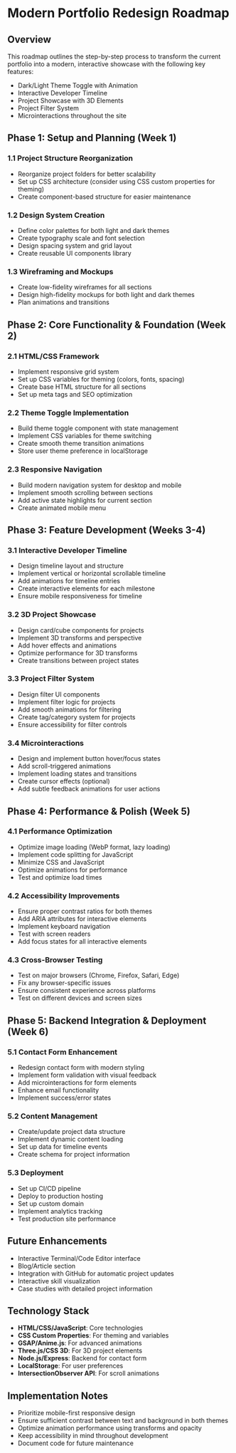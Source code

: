 # Modern Portfolio Redesign Roadmap

## Overview
This roadmap outlines the step-by-step process to transform the current portfolio into a modern, interactive showcase with the following key features:
- Dark/Light Theme Toggle with Animation
- Interactive Developer Timeline
- Project Showcase with 3D Elements
- Project Filter System
- Microinteractions throughout the site

## Phase 1: Setup and Planning (Week 1)

### 1.1 Project Structure Reorganization
- Reorganize project folders for better scalability
- Set up CSS architecture (consider using CSS custom properties for theming)
- Create component-based structure for easier maintenance

### 1.2 Design System Creation
- Define color palettes for both light and dark themes
- Create typography scale and font selection
- Design spacing system and grid layout
- Create reusable UI components library

### 1.3 Wireframing and Mockups
- Create low-fidelity wireframes for all sections
- Design high-fidelity mockups for both light and dark themes
- Plan animations and transitions

## Phase 2: Core Functionality & Foundation (Week 2)

### 2.1 HTML/CSS Framework
- Implement responsive grid system
- Set up CSS variables for theming (colors, fonts, spacing)
- Create base HTML structure for all sections
- Set up meta tags and SEO optimization

### 2.2 Theme Toggle Implementation
- Build theme toggle component with state management
- Implement CSS variables for theme switching
- Create smooth theme transition animations
- Store user theme preference in localStorage

### 2.3 Responsive Navigation
- Build modern navigation system for desktop and mobile
- Implement smooth scrolling between sections
- Add active state highlights for current section
- Create animated mobile menu

## Phase 3: Feature Development (Weeks 3-4)

### 3.1 Interactive Developer Timeline
- Design timeline layout and structure
- Implement vertical or horizontal scrollable timeline
- Add animations for timeline entries
- Create interactive elements for each milestone
- Ensure mobile responsiveness for timeline

### 3.2 3D Project Showcase
- Design card/cube components for projects
- Implement 3D transforms and perspective
- Add hover effects and animations
- Optimize performance for 3D transforms
- Create transitions between project states

### 3.3 Project Filter System
- Design filter UI components
- Implement filter logic for projects
- Add smooth animations for filtering
- Create tag/category system for projects
- Ensure accessibility for filter controls

### 3.4 Microinteractions
- Design and implement button hover/focus states
- Add scroll-triggered animations
- Implement loading states and transitions
- Create cursor effects (optional)
- Add subtle feedback animations for user actions

## Phase 4: Performance & Polish (Week 5)

### 4.1 Performance Optimization
- Optimize image loading (WebP format, lazy loading)
- Implement code splitting for JavaScript
- Minimize CSS and JavaScript
- Optimize animations for performance
- Test and optimize load times

### 4.2 Accessibility Improvements
- Ensure proper contrast ratios for both themes
- Add ARIA attributes for interactive elements
- Implement keyboard navigation
- Test with screen readers
- Add focus states for all interactive elements

### 4.3 Cross-Browser Testing
- Test on major browsers (Chrome, Firefox, Safari, Edge)
- Fix any browser-specific issues
- Ensure consistent experience across platforms
- Test on different devices and screen sizes

## Phase 5: Backend Integration & Deployment (Week 6)

### 5.1 Contact Form Enhancement
- Redesign contact form with modern styling
- Implement form validation with visual feedback
- Add microinteractions for form elements
- Enhance email functionality
- Implement success/error states

### 5.2 Content Management
- Create/update project data structure
- Implement dynamic content loading
- Set up data for timeline events
- Create schema for project information

### 5.3 Deployment
- Set up CI/CD pipeline
- Deploy to production hosting
- Set up custom domain
- Implement analytics tracking
- Test production site performance

## Future Enhancements
- Interactive Terminal/Code Editor interface
- Blog/Article section
- Integration with GitHub for automatic project updates
- Interactive skill visualization
- Case studies with detailed project information

## Technology Stack
- **HTML/CSS/JavaScript**: Core technologies
- **CSS Custom Properties**: For theming and variables
- **GSAP/Anime.js**: For advanced animations
- **Three.js/CSS 3D**: For 3D project elements
- **Node.js/Express**: Backend for contact form
- **LocalStorage**: For user preferences
- **IntersectionObserver API**: For scroll animations

## Implementation Notes
- Prioritize mobile-first responsive design
- Ensure sufficient contrast between text and background in both themes
- Optimize animation performance using transforms and opacity
- Keep accessibility in mind throughout development
- Document code for future maintenance
